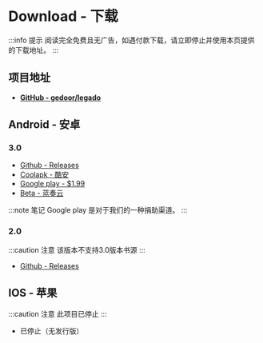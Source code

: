# Download - 下载

:::info 提示
阅读完全免费且无广告，如遇付款下载，请立即停止并使用本页提供的下载地址。
:::

## 项目地址

- **[GitHub - gedoor/legado](https://github.com/gedoor/legado)**

## Android - 安卓
### 3.0
* [Github - Releases](https://github.com/gedoor/legado/releases/latest)
* [Coolapk - 酷安](https://www.coolapk.com/apk/io.legado.app.release)
* [Google play - $1.99](https://play.google.com/store/apps/details?id=io.legado.play.release)
* [Beta - 蓝奏云](https://kunfei.lanzoui.com/b0f810h4b)

:::note 笔记
Google play 是对于我们的一种捐助渠道。
:::

### 2.0

:::caution 注意
该版本不支持3.0版本书源
:::

* [Github - Releases](https://github.com/gedoor/MyBookshelf/releases/latest)

## IOS - 苹果

:::caution 注意
此项目已停止
:::

* 已停止（无发行版）